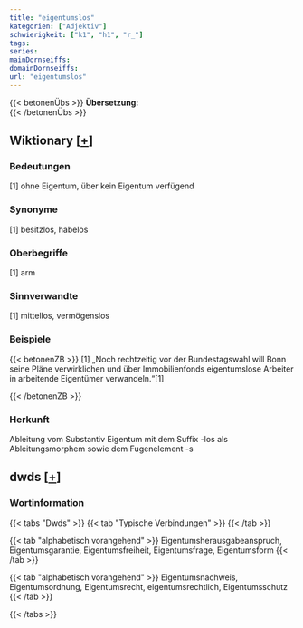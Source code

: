 ```yaml
---
title: "eigentumslos"
kategorien: ["Adjektiv"]
schwierigkeit: ["k1", "h1", "r_"]
tags:
series:
mainDornseiffs:
domainDornseiffs:
url: "eigentumslos"
---
```


{{< betonenÜbs >}}
**Übersetzung:**  
{{< /betonenÜbs >}}

## Wiktionary [[+](https://de.wiktionary.org/wiki/eigentumslos)]

### Bedeutungen
[1] ohne Eigentum, über kein Eigentum verfügend  

### Synonyme
[1] besitzlos, habelos  

### Oberbegriffe
[1] arm  

### Sinnverwandte
[1] mittellos, vermögenslos  

### Beispiele
{{< betonenZB >}}
[1] „Noch rechtzeitig vor der Bundestagswahl will Bonn seine Pläne verwirklichen und über Immobilienfonds eigentumslose Arbeiter in arbeitende Eigentümer verwandeln.“[1]  

{{< /betonenZB >}}
### Herkunft
Ableitung vom Substantiv Eigentum mit dem Suffix -los als Ableitungsmorphem sowie dem Fugenelement -s  



## dwds [[+](https://www.dwds.de/wb/eigentumslos)]

### Wortinformation
{{< tabs "Dwds" >}}
{{< tab "Typische Verbindungen" >}}
{{< /tab >}}

{{< tab "alphabetisch vorangehend" >}}
Eigentumsherausgabeanspruch, Eigentumsgarantie, Eigentumsfreiheit, Eigentumsfrage, Eigentumsform
{{< /tab >}}

{{< tab "alphabetisch vorangehend" >}}
Eigentumsnachweis, Eigentumsordnung, Eigentumsrecht, eigentumsrechtlich, Eigentumsschutz
{{< /tab >}}

{{< /tabs >}}


